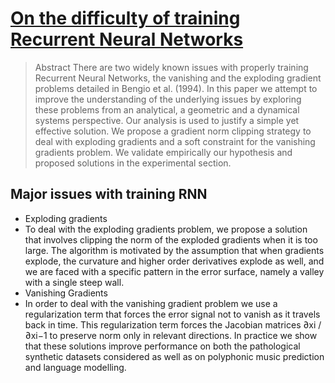 # [On the difficulty of training Recurrent Neural Networks](https://arxiv.org/pdf/1211.5063v2.pdf)

> Abstract
There are two widely known issues with properly
training Recurrent Neural Networks, the
vanishing and the exploding gradient problems
detailed in Bengio et al. (1994). In
this paper we attempt to improve the understanding
of the underlying issues by exploring
these problems from an analytical, a geometric
and a dynamical systems perspective.
Our analysis is used to justify a simple yet effective
solution. We propose a gradient norm
clipping strategy to deal with exploding gradients
and a soft constraint for the vanishing
gradients problem. We validate empirically
our hypothesis and proposed solutions in the
experimental section.

## Major issues with training RNN
* Exploding gradients
 * To deal with the exploding gradients problem, we propose a solution that involves clipping the norm of the 
   exploded gradients when it is too large. The algorithm is motivated by the assumption that when gradients 
   explode, the curvature and higher order derivatives explode as well, and we are faced with a specific pattern 
   in the error surface, namely a valley with a single steep wall.
* Vanishing Gradients
 * In order to deal with the vanishing gradient problem we use a regularization term that forces the error 
   signal not to vanish as it travels back in time. This regularization term forces the Jacobian matrices 
   ∂xi / ∂xi−1 to preserve norm only in relevant directions. In practice we show that these solutions improve 
   performance on both the pathological synthetic datasets considered as well as on polyphonic music prediction 
   and language modelling.
